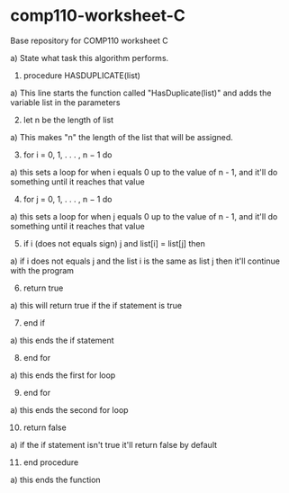 # comp110-worksheet-C
Base repository for COMP110 worksheet C

a) State what task this algorithm performs.

1) procedure HASDUPLICATE(list)

a) This line starts the function called "HasDuplicate(list)" and adds the variable list in the parameters

2) let n be the length of list

a) This makes "n" the length of the list that will be assigned.

3) for i = 0, 1, . . . , n − 1 do

a) this sets a loop for when i equals 0 up to the value of n - 1, and it'll do something until it reaches that value

4) for j = 0, 1, . . . , n − 1 do

a) this sets a loop for when j equals 0 up to the value of n - 1, and it'll do something until it reaches that value

5) if i (does not equals sign) j and list[i] = list[j] then

a) if i does not equals j and the list i is the same as list j then it'll continue with the program

6) return true

a) this will return true if the if statement is true

7) end if

a) this ends the if statement

8) end for

a) this ends the first for loop

9) end for

a) this ends the second for loop

10) return false

a) if the if statement isn't true it'll return false by default

11) end procedure

a) this ends the function

